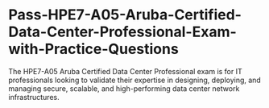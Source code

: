# Pass-HPE7-A05-Aruba-Certified-Data-Center-Professional-Exam-with-Practice-Questions
The HPE7-A05 Aruba Certified Data Center Professional exam is for IT professionals looking to validate their expertise in designing, deploying, and managing secure, scalable, and high-performing data center network infrastructures.
